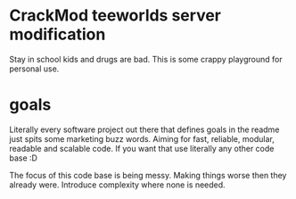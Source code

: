 # CrackMod teeworlds server modification

Stay in school kids and drugs are bad.
This is some crappy playground for personal use.

# goals

Literally every software project out there that defines goals in the readme just spits some marketing buzz words.
Aiming for fast, reliable, modular, readable and scalable code. If you want that use literally any other code base :D

The focus of this code base is being messy. Making things worse then they already were. Introduce complexity where none is needed.
